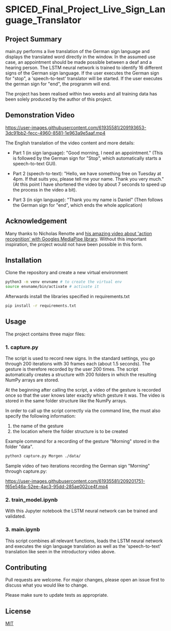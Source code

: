 # SPICED_Final_Project_Live_Sign_Language_Translator

## Project Summary

main.py performs a live translation of the German sign language and displays the translated word directly in the window. In the assumed use case, an appointment should be made possible between a deaf and a hearing person. The LSTM neural network is trained to identify 16 different signs of the German sign language. If the user executes the German sign for "stop", a 'speech-to-text' translator will be started. If the user executes the german sign for "end", the programm will end.

The project has been realised within two weeks and all training data has been solely produced by the author of this project.

## Demonstration Video

https://user-images.githubusercontent.com/61935581/209193653-3dc91bb2-fecc-4960-8581-1e963a9e5aaf.mp4

The English translation of the video content and more details:

- Part 1 (in sign language): "Good morning, I need an appointment."
(This is followed by the German sign for "Stop", which automatically starts a speech-to-text GUI).

- Part 2 (speech-to-text): "Hello, we have something free on Tuesday at 4pm. If that suits you, please tell me your name. Thank you very much."
(At this point I have shortened the video by about 7 seconds to speed up the process in the video a bit).

- Part 3 (in sign language): "Thank you my name is Daniel"
(Then follows the German sign for "end", which ends the whole application)

## Acknowledgement

Many thanks to Nicholas Renotte and [his amazing video about 'action recognition' with Googles MediaPipe library](https://www.youtube.com/watch?v=doDUihpj6ro). Without this important inspiration, the project would not have been possible in this form.

## Installation

Clone the repository and create a new virtual environment

```bash
python3 -m venv envname # to create the virtual env
source envname/bin/activate # activate it
```

Afterwards install the libraries specified in requirements.txt

```bash
pip install -r requirements.txt
```
## Usage

The project contains three major files:

### 1. capture.py

The script is used to record new signs. In the standard settings, you go through 200 iterations with 30 frames each (about 1.5 seconds). The gesture is therefore recorded by the user 200 times. The script automatically creates a structure with 200 folders in which the resulting NumPy arrays are stored.

At the beginning after calling the script, a video of the gesture is recorded once so that the user knows later exactly which gesture it was. The video is stored in the same folder structure like the NumPy arrays.

In order to call up the script correctly via the command line, the must also specify the following information:

1. the name of the gesture
2. the location where the folder structure is to be created

Example command for a recording of the gesture "Morning" stored in the folder "data".

```bash
python3 capture.py Morgen ./data/
```
Sample video of two iterations recording the German sign "Morning" through capture.py:

https://user-images.githubusercontent.com/61935581/209201751-f65e546a-52ee-4ac3-95dd-285ae002ce4f.mp4

### 2. train_model.ipynb

With this Jupyter notebook the LSTM neural network can be trained and validated.

### 3. main.ipynb

This script combines all relevant functions, loads the LSTM neural network and executes the sign language translation as well as the 'speech-to-text' translation like seen in the introductory video above.

## Contributing

Pull requests are welcome. For major changes, please open an issue first
to discuss what you would like to change.

Please make sure to update tests as appropriate.

## License

[MIT](https://choosealicense.com/licenses/mit/)
